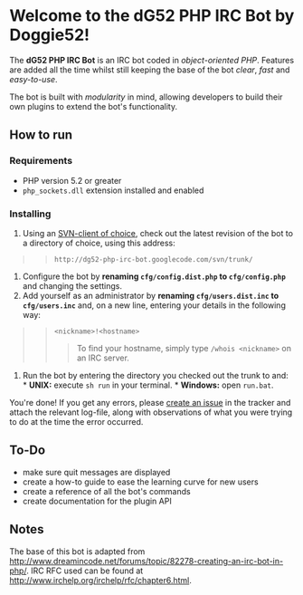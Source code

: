 # Welcome to the dG52 PHP IRC Bot by Doggie52! #

The **dG52 PHP IRC Bot** is an IRC bot coded in _object-oriented PHP_. Features are added all the time whilst still keeping the base of the bot _clear_, _fast_ and _easy-to-use_.

The bot is built with _modularity_ in mind, allowing developers to build their own plugins to extend the bot's functionality.

## How to run ##
### Requirements ###
  * PHP version 5.2 or greater
  * `php_sockets.dll` extension installed and enabled
### Installing ###
  1. Using an [SVN-client of choice](http://codertools.wordpress.com/2009/03/24/svn-subversion-clients-and-other-tools/), check out the latest revision of the bot to a directory of choice, using this address:
> > `http://dg52-php-irc-bot.googlecode.com/svn/trunk/`
  1. Configure the bot by **renaming `cfg/config.dist.php` to `cfg/config.php`** and changing the settings.
  1. Add yourself as an administrator by **renaming `cfg/users.dist.inc` to `cfg/users.inc`** and, on a new line, entering your details in the following way:
> > `<nickname>!<hostname>`
> > > To find your hostname, simply type `/whois <nickname>` on an IRC server.
  1. Run the bot by entering the directory you checked out the trunk to and:
    * **UNIX:** execute `sh run` in your terminal.
    * **Windows:** open `run.bat`.

You're done! If you get any errors, please [create an issue](http://code.google.com/p/dg52-php-irc-bot/issues/entry) in the tracker and attach the relevant log-file, along with observations of what you were trying to do at the time the error occurred.

## To-Do ##
  * make sure quit messages are displayed
  * create a how-to guide to ease the learning curve for new users
  * create a reference of all the bot's commands
  * create documentation for the plugin API

## Notes ##
The base of this bot is adapted from http://www.dreamincode.net/forums/topic/82278-creating-an-irc-bot-in-php/. IRC RFC used can be found at http://www.irchelp.org/irchelp/rfc/chapter6.html.
